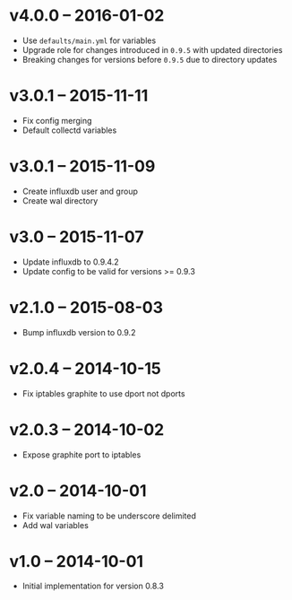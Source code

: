 # v4.0.0 – 2016-01-02

* Use `defaults/main.yml` for variables
* Upgrade role for changes introduced in `0.9.5` with updated directories
* Breaking changes for versions before `0.9.5` due to directory updates

# v3.0.1 – 2015-11-11

* Fix config merging
* Default collectd variables

# v3.0.1 – 2015-11-09

* Create influxdb user and group
* Create wal directory

# v3.0 – 2015-11-07

* Update influxdb to 0.9.4.2
* Update config to be valid for versions >= 0.9.3

# v2.1.0 – 2015-08-03

* Bump influxdb version to 0.9.2

# v2.0.4 – 2014-10-15

* Fix iptables graphite to use dport not dports

# v2.0.3 – 2014-10-02

* Expose graphite port to iptables

# v2.0 – 2014-10-01

* Fix variable naming to be underscore delimited
* Add wal variables

# v1.0 – 2014-10-01

* Initial implementation for version 0.8.3
